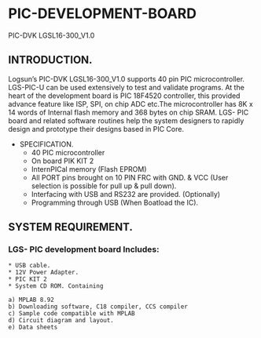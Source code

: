 # PIC-DEVELOPMENT-BOARD
PIC-DVK LGSL16-300_V1.0
## INTRODUCTION.
Logsun’s PIC-DVK LGSL16-300_V1.0 supports 40 pin PIC microcontroller. LGS-PIC-U can be used extensively to test and validate programs. At the heart of the development board is PIC 18F4520 controller, this provided advance feature like ISP, SPI, on chip ADC etc.The microcontroller has 8K x 14 words of Internal flash memory and 368 bytes on chip SRAM. LGS- PIC board and related software routines help the system designers to rapidly design and prototype their designs based in PIC Core.
* SPECIFICATION.
    * 40 PIC microcontroller
    * On board PIK KIT 2
    * InternPICal memory (Flash EPROM)
    * All PORT pins brought on 10 PIN FRC with GND. & VCC (User selection is possible for pull up & pull down).
    * Interfacing with USB and RS232 are provided. (Optionally)
    * Programming through USB (When  Boatload  the IC).
## SYSTEM REQUIREMENT.
 ### LGS- PIC development board Includes:
    * USB cable.
    * 12V Power Adapter.
    * PIC KIT 2
    * System CD ROM. Containing

    a) MPLAB 8.92
    b) Downloading software, C18 compiler, CCS compiler
    c) Sample code compatible with MPLAB
    d) Circuit diagram and layout.
    e) Data sheets
